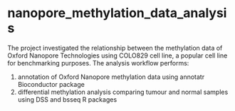 # nanopore_methylation_data_analysis
The project investigated the relationship between the methylation data of Oxford Nanopore Technologies using COLO829 cell line, a popular cell line for benchmarking purposes. 
The analysis workflow performs: 
1. annotation of Oxford Nanopore methylation data using annotatr Bioconductor package
2. differential methylation analysis comparing tumour and normal samples using DSS and bsseq R packages
